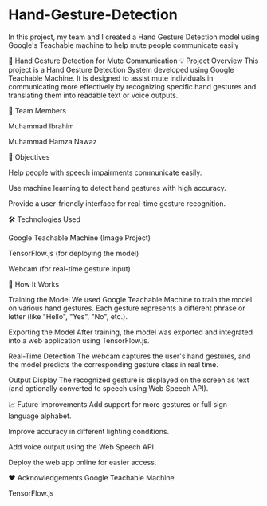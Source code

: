 # Hand-Gesture-Detection
In this project, my team and I created a Hand Gesture Detection model using Google's Teachable machine to help mute people communicate easily

🤟 Hand Gesture Detection for Mute Communication
💡 Project Overview
This project is a Hand Gesture Detection System developed using Google Teachable Machine. It is designed to assist mute individuals in communicating more effectively by recognizing specific hand gestures and translating them into readable text or voice outputs.

👥 Team Members

Muhammad Ibrahim

Muhammad Hamza Nawaz

🎯 Objectives

  Help people with speech impairments communicate easily.
  
  Use machine learning to detect hand gestures with high accuracy.
  
  Provide a user-friendly interface for real-time gesture recognition.

🛠️ Technologies Used

  Google Teachable Machine (Image Project)
  
  TensorFlow.js (for deploying the model)
  
  Webcam (for real-time gesture input)

🚀 How It Works

  Training the Model
    We used Google Teachable Machine to train the model on various hand gestures. Each gesture represents a different phrase or letter (like "Hello", "Yes", "No", etc.).
  
  Exporting the Model
    After training, the model was exported and integrated into a web application using TensorFlow.js.
  
  Real-Time Detection
    The webcam captures the user's hand gestures, and the model predicts the corresponding gesture class in real time.
  
  Output Display
    The recognized gesture is displayed on the screen as text (and optionally converted to speech using Web Speech API).

📈 Future Improvements
  Add support for more gestures or full sign language alphabet.
  
  Improve accuracy in different lighting conditions.
  
  Add voice output using the Web Speech API.
  
  Deploy the web app online for easier access.

❤️ Acknowledgements
  Google Teachable Machine
  
  TensorFlow.js
